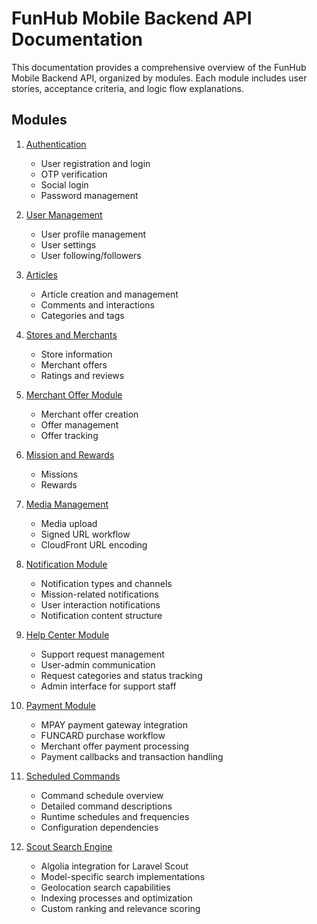 # FunHub Mobile Backend API Documentation

This documentation provides a comprehensive overview of the FunHub Mobile Backend API, organized by modules. Each module includes user stories, acceptance criteria, and logic flow explanations.

## Modules

1. [Authentication](./authentication.md)
   - User registration and login
   - OTP verification
   - Social login
   - Password management

2. [User Management](./user-management.md)
   - User profile management
   - User settings
   - User following/followers

3. [Articles](./articles.md)
   - Article creation and management
   - Comments and interactions
   - Categories and tags

4. [Stores and Merchants](./stores-merchants.md)
   - Store information
   - Merchant offers
   - Ratings and reviews

5. [Merchant Offer Module](./merchant-offer-module.md)
   - Merchant offer creation
   - Offer management
   - Offer tracking

5. [Mission and Rewards](./mission-rewards-module.md)
   - Missions
   - Rewards

6. [Media Management](./media-management-module.md)
   - Media upload
   - Signed URL workflow
   - CloudFront URL encoding

7. [Notification Module](./notification-module.md)
   - Notification types and channels
   - Mission-related notifications
   - User interaction notifications
   - Notification content structure

8. [Help Center Module](./help-center-module.md)
   - Support request management
   - User-admin communication
   - Request categories and status tracking
   - Admin interface for support staff

9. [Payment Module](./payment-module.md)
   - MPAY payment gateway integration
   - FUNCARD purchase workflow
   - Merchant offer payment processing
   - Payment callbacks and transaction handling

10. [Scheduled Commands](./scheduled-commands.md)
    - Command schedule overview
    - Detailed command descriptions
    - Runtime schedules and frequencies
    - Configuration dependencies

11. [Scout Search Engine](./scout-search-engine.md)
    - Algolia integration for Laravel Scout
    - Model-specific search implementations
    - Geolocation search capabilities
    - Indexing processes and optimization
    - Custom ranking and relevance scoring
